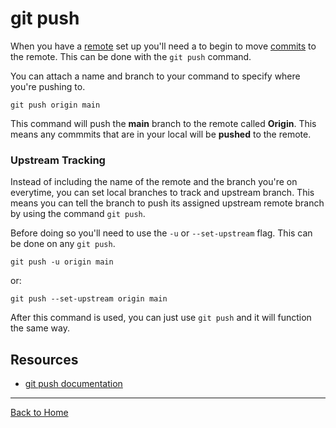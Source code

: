 # git push
When you have a [remote](./remote.md) set up you'll need a to begin to move [commits](./commits.md) to the remote.
This can be done with the `git push` command.

You can attach a name and branch to your command to specify where you're pushing to.
```
git push origin main
```
This command will push the **main** branch to the remote called **Origin**. This means any commmits that are in your local will be **pushed** to the remote.

### Upstream Tracking
Instead of including the name of the remote and the branch you're on everytime, you can set local branches to track and upstream branch.
This means you can tell the branch to push its assigned upstream remote branch by using the command `git push`.

Before doing so you'll need to use the `-u` or `--set-upstream` flag. This can be done on any `git push`.
```
git push -u origin main
```
or:
```
git push --set-upstream origin main
```
After this command is used, you can just use `git push` and it will function the same way.

## Resources
- [git push documentation](https://git-scm.com/docs/git-push)
---
[Back to Home](../README.md)
